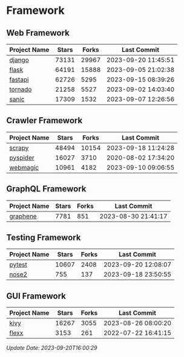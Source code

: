 # Framework

## Web Framework
| Project Name | Stars | Forks | Last Commit |
| ------------ | ----- | ----- | ----------- |
| [django](https://github.com/django/django) | 73131 | 29967 | 2023-09-20 11:45:51 |
| [flask](https://github.com/pallets/flask) | 64191 | 15888 | 2023-09-05 21:02:38 |
| [fastapi](https://github.com/tiangolo/fastapi) | 62726 | 5295 | 2023-09-15 08:39:26 |
| [tornado](https://github.com/tornadoweb/tornado) | 21258 | 5527 | 2023-09-02 14:03:40 |
| [sanic](https://github.com/sanic-org/sanic) | 17309 | 1532 | 2023-09-07 12:26:56 |

## Crawler Framework
| Project Name | Stars | Forks | Last Commit |
| ------------ | ----- | ----- | ----------- |
| [scrapy](https://github.com/scrapy/scrapy) | 48494 | 10154 | 2023-09-18 11:24:28 |
| [pyspider](https://github.com/binux/pyspider) | 16027 | 3710 | 2020-08-02 17:34:20 |
| [webmagic](https://github.com/code4craft/webmagic) | 10961 | 4182 | 2023-09-10 09:06:55 |

## GraphQL Framework
| Project Name | Stars | Forks | Last Commit |
| ------------ | ----- | ----- | ----------- |
| [graphene](https://github.com/graphql-python/graphene) | 7781 | 851 | 2023-08-30 21:41:17 |

## Testing Framework
| Project Name | Stars | Forks | Last Commit |
| ------------ | ----- | ----- | ----------- |
| [pytest](https://github.com/pytest-dev/pytest) | 10607 | 2408 | 2023-09-20 12:08:07 |
| [nose2](https://github.com/nose-devs/nose2) | 755 | 137 | 2023-09-18 23:50:55 |

## GUI Framework
| Project Name | Stars | Forks | Last Commit |
| ------------ | ----- | ----- | ----------- |
| [kivy](https://github.com/kivy/kivy) | 16267 | 3055 | 2023-08-26 08:00:20 |
| [flexx](https://github.com/flexxui/flexx) | 3153 | 261 | 2022-07-22 16:41:15 |

*Update Date: 2023-09-20T16:00:29*